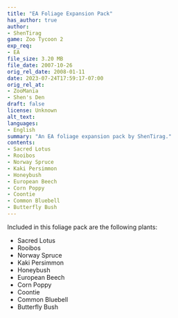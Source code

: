 ```yaml
---
title: "EA Foliage Expansion Pack"
has_author: true
author: 
- ShenTirag
game: Zoo Tycoon 2
exp_req: 
- EA
file_size: 3.20 MB
file_date: 2007-10-26
orig_rel_date: 2008-01-11
date: 2023-07-24T17:59:17-07:00
orig_rel_at: 
- ZooMania
- Shen's Den
draft: false
license: Unknown
alt_text: 
languages:
- English
summary: "An EA foliage expansion pack by ShenTirag."
contents:
- Sacred Lotus
- Rooibos
- Norway Spruce
- Kaki Persimmon
- Honeybush
- European Beech
- Corn Poppy
- Coontie
- Common Bluebell
- Butterfly Bush
---
```


Included in this foliage pack are the following plants:

- Sacred Lotus
- Rooibos
- Norway Spruce
- Kaki Persimmon
- Honeybush
- European Beech
- Corn Poppy
- Coontie
- Common Bluebell
- Butterfly Bush